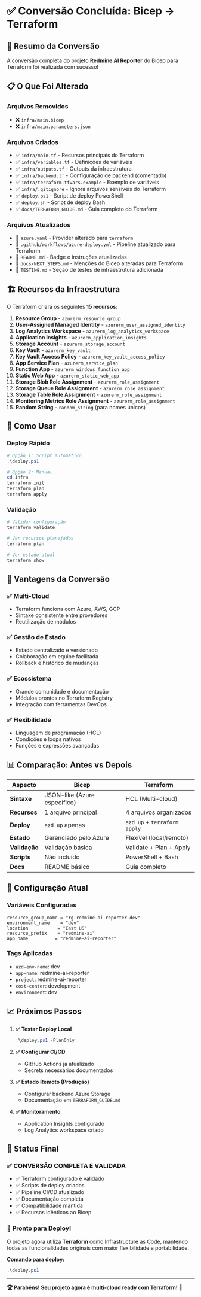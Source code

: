 # ✅ Conversão Concluída: Bicep → Terraform

## 🎉 **Resumo da Conversão**

A conversão completa do projeto **Redmine AI Reporter** do Bicep para Terraform foi realizada com sucesso!

## 📋 **O Que Foi Alterado**

### **Arquivos Removidos**

- ❌ `infra/main.bicep`
- ❌ `infra/main.parameters.json`

### **Arquivos Criados**

- ✅ `infra/main.tf` - Recursos principais do Terraform
- ✅ `infra/variables.tf` - Definições de variáveis
- ✅ `infra/outputs.tf` - Outputs da infraestrutura
- ✅ `infra/backend.tf` - Configuração de backend (comentado)
- ✅ `infra/terraform.tfvars.example` - Exemplo de variáveis
- ✅ `infra/.gitignore` - Ignora arquivos sensíveis do Terraform
- ✅ `deploy.ps1` - Script de deploy PowerShell
- ✅ `deploy.sh` - Script de deploy Bash
- ✅ `docs/TERRAFORM_GUIDE.md` - Guia completo do Terraform

### **Arquivos Atualizados**

- 🔄 `azure.yaml` - Provider alterado para `terraform`
- 🔄 `.github/workflows/azure-deploy.yml` - Pipeline atualizado para Terraform
- 🔄 `README.md` - Badge e instruções atualizadas
- 🔄 `docs/NEXT_STEPS.md` - Menções do Bicep alteradas para Terraform
- 🔄 `TESTING.md` - Seção de testes de infraestrutura adicionada

## 🏗️ **Recursos da Infraestrutura**

O Terraform criará os seguintes **15 recursos**:

1. **Resource Group** - `azurerm_resource_group`
2. **User-Assigned Managed Identity** - `azurerm_user_assigned_identity`
3. **Log Analytics Workspace** - `azurerm_log_analytics_workspace`
4. **Application Insights** - `azurerm_application_insights`
5. **Storage Account** - `azurerm_storage_account`
6. **Key Vault** - `azurerm_key_vault`
7. **Key Vault Access Policy** - `azurerm_key_vault_access_policy`
8. **App Service Plan** - `azurerm_service_plan`
9. **Function App** - `azurerm_windows_function_app`
10. **Static Web App** - `azurerm_static_web_app`
11. **Storage Blob Role Assignment** - `azurerm_role_assignment`
12. **Storage Queue Role Assignment** - `azurerm_role_assignment`
13. **Storage Table Role Assignment** - `azurerm_role_assignment`
14. **Monitoring Metrics Role Assignment** - `azurerm_role_assignment`
15. **Random String** - `random_string` (para nomes únicos)

## 🚀 **Como Usar**

### **Deploy Rápido**

```powershell
# Opção 1: Script automático
.\deploy.ps1

# Opção 2: Manual
cd infra
terraform init
terraform plan
terraform apply
```

### **Validação**

```powershell
# Validar configuração
terraform validate

# Ver recursos planejados
terraform plan

# Ver estado atual
terraform show
```

## 🎯 **Vantagens da Conversão**

### **✅ Multi-Cloud**

- Terraform funciona com Azure, AWS, GCP
- Sintaxe consistente entre provedores
- Reutilização de módulos

### **✅ Gestão de Estado**

- Estado centralizado e versionado
- Colaboração em equipe facilitada
- Rollback e histórico de mudanças

### **✅ Ecossistema**

- Grande comunidade e documentação
- Módulos prontos no Terraform Registry
- Integração com ferramentas DevOps

### **✅ Flexibilidade**

- Linguagem de programação (HCL)
- Condições e loops nativos
- Funções e expressões avançadas

## 📊 **Comparação: Antes vs Depois**

| Aspecto       | Bicep                        | Terraform                    |
| ------------- | ---------------------------- | ---------------------------- |
| **Sintaxe**   | JSON-like (Azure específico) | HCL (Multi-cloud)            |
| **Recursos**  | 1 arquivo principal          | 4 arquivos organizados       |
| **Deploy**    | `azd up` apenas              | `azd up` + `terraform apply` |
| **Estado**    | Gerenciado pelo Azure        | Flexível (local/remoto)      |
| **Validação** | Validação básica             | Validate + Plan + Apply      |
| **Scripts**   | Não incluído                 | PowerShell + Bash            |
| **Docs**      | README básico                | Guia completo                |

## 🔧 **Configuração Atual**

### **Variáveis Configuradas**

```hcl
resource_group_name = "rg-redmine-ai-reporter-dev"
environment_name    = "dev"
location           = "East US"
resource_prefix    = "redmine-ai"
app_name          = "redmine-ai-reporter"
```

### **Tags Aplicadas**

- `azd-env-name`: dev
- `app-name`: redmine-ai-reporter
- `project`: redmine-ai-reporter
- `cost-center`: development
- `environment`: dev

## 📈 **Próximos Passos**

1. **✅ Testar Deploy Local**

   ```powershell
   .\deploy.ps1 -PlanOnly
   ```

2. **✅ Configurar CI/CD**

   - GitHub Actions já atualizado
   - Secrets necessários documentados

3. **✅ Estado Remoto (Produção)**

   - Configurar backend Azure Storage
   - Documentação em `TERRAFORM_GUIDE.md`

4. **✅ Monitoramento**
   - Application Insights configurado
   - Log Analytics workspace criado

## 🎉 **Status Final**

### ✅ **CONVERSÃO COMPLETA E VALIDADA**

- ✅ Terraform configurado e validado
- ✅ Scripts de deploy criados
- ✅ Pipeline CI/CD atualizado
- ✅ Documentação completa
- ✅ Compatibilidade mantida
- ✅ Recursos idênticos ao Bicep

### 🚀 **Pronto para Deploy!**

O projeto agora utiliza **Terraform** como Infrastructure as Code, mantendo todas as funcionalidades originais com maior flexibilidade e portabilidade.

**Comando para deploy:**

```powershell
.\deploy.ps1
```

---

**🏆 Parabéns! Seu projeto agora é multi-cloud ready com Terraform! 🎯**
